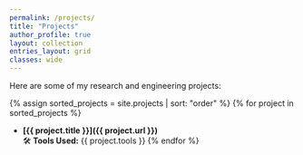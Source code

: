 ```yaml
---
permalink: /projects/
title: "Projects"
author_profile: true
layout: collection
entries_layout: grid
classes: wide
---
```



Here are some of my research and engineering projects:

{% assign sorted_projects = site.projects | sort: "order" %}
{% for project in sorted_projects %}
- **[{{ project.title }}]({{ project.url }})**  
  🛠 **Tools Used:** {{ project.tools }}
{% endfor %}
